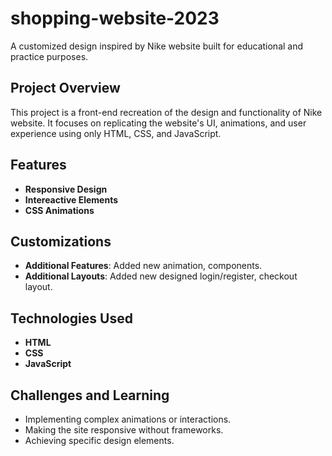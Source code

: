 # shopping-website-2023
A customized design inspired by Nike website built for educational and practice purposes.

## Project Overview
This project is a front-end recreation of the design and functionality of Nike website. It focuses on replicating the website's UI, animations, and user experience using only HTML, CSS, and JavaScript.

## Features
- **Responsive Design**
- **Intereactive Elements**
- **CSS Animations**

## Customizations
- **Additional Features**: Added new animation, components.
- **Additional Layouts**: Added new designed login/register, checkout layout.

## Technologies Used
- **HTML**
- **CSS**
- **JavaScript**

## Challenges and Learning
- Implementing complex animations or interactions.
- Making the site responsive without frameworks.
- Achieving specific design elements.
